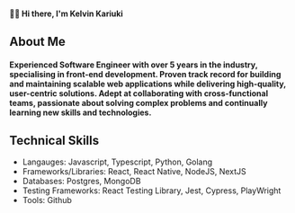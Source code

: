 #### 👋🏾 Hi there, I'm Kelvin Kariuki

## About Me
#### Experienced Software Engineer with over 5 years in the industry, specialising in front-end development. Proven track record for building and maintaining scalable web applications while delivering high-quality, user-centric solutions. Adept at collaborating with cross-functional teams, passionate about solving complex problems and continually learning new skills and technologies.

## Technical Skills
- Langauges: Javascript, Typescript, Python, Golang
- Frameworks/Libraries: React, React Native, NodeJS, NextJS
- Databases: Postgres, MongoDB
- Testing Frameworks: React Testing Library, Jest, Cypress, PlayWright
- Tools: Github


<!--
**dotNesh/dotNesh** is a ✨ _special_ ✨ repository because its `README.md` (this file) appears on your GitHub profile.

Here are some ideas to get you started:

- 🔭 I’m currently working on ...
- 🌱 I’m currently learning ...
- 👯 I’m looking to collaborate on ...
- 🤔 I’m looking for help with ...
- 💬 Ask me about ...
- 📫 How to reach me: ...
- 😄 Pronouns: ...
- ⚡ Fun fact: ...
-->
